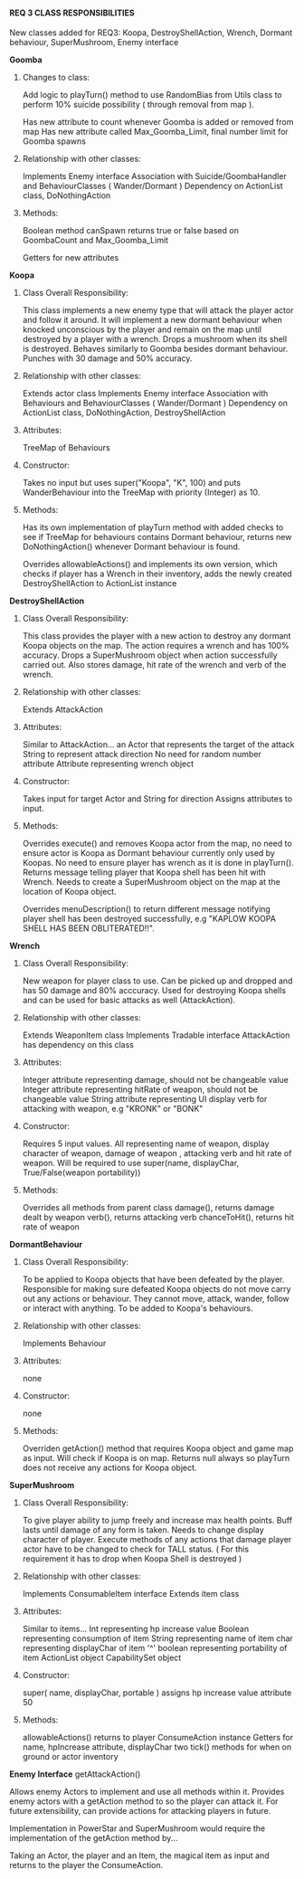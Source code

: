 #### REQ 3 CLASS RESPONSIBILITIES

New classes added for REQ3:
Koopa, DestroyShellAction, Wrench, Dormant behaviour, SuperMushroom, Enemy interface




**Goomba**
1. Changes to class:

    Add logic to playTurn() method to use RandomBias from Utils class to perform 10% suicide
    possibility ( through removal from map ).

    Has new attribute to count whenever Goomba is added or removed from map 
    Has new attribute called Max_Goomba_Limit, final number limit for Goomba spawns

2. Relationship with other classes:

    Implements Enemy interface
    Association with Suicide/GoombaHandler and BehaviourClasses ( Wander/Dormant )
    Dependency on ActionList class, DoNothingAction

3. Methods:

    Boolean method canSpawn returns true or false based on GoombaCount and Max_Goomba_Limit

    Getters for new attributes

**Koopa**
1. Class Overall Responsibility:

   This class implements a new enemy type that will attack the player actor and follow it around.
   It will implement a new dormant behaviour when knocked unconscious by the player and remain on
   the map until destroyed by a player with a wrench. Drops a mushroom when its shell is destroyed.
   Behaves similarly to Goomba besides dormant behaviour. Punches with 30 damage and 50% accuracy.

2. Relationship with other classes:

    Extends actor class
    Implements Enemy interface
    Association with Behaviours and BehaviourClasses ( Wander/Dormant )
    Dependency on ActionList class, DoNothingAction, DestroyShellAction

3. Attributes:

    TreeMap of Behaviours

4. Constructor:

    Takes no input but uses super("Koopa", "K", 100) and puts WanderBehaviour
    into the TreeMap with priority (Integer) as 10.

5. Methods:

    Has its own implementation of playTurn method with added checks to see if TreeMap for behaviours
    contains Dormant behaviour, returns new DoNothingAction() whenever Dormant behaviour is found.

    Overrides allowableActions() and implements its own version, which checks if player has
    a Wrench in their inventory, adds the newly created DestroyShellAction to ActionList instance


**DestroyShellAction**
1. Class Overall Responsibility:

    This class provides the player with a new action to destroy any dormant Koopa objects on the map.
    The action requires a wrench and has 100% accuracy. Drops a SuperMushroom object when action successfully
    carried out. Also stores damage, hit rate of the wrench and verb of the wrench.

2. Relationship with other classes:

    Extends AttackAction

3. Attributes:

    Similar to AttackAction...
    an Actor that represents the target of the attack
    String to represent attack direction
    No need for random number attribute
    Attribute representing wrench object

5. Constructor:

    Takes input for target Actor and String for direction
    Assigns attributes to input.

6. Methods:

    Overrides execute() and removes Koopa actor from the map, no need to ensure actor is Koopa as Dormant behaviour
    currently only used by Koopas. No need to ensure player has wrench as it is done in playTurn(). Returns message telling player that Koopa shell has been hit with Wrench.
    Needs to create a SuperMushroom object on the map at the location of Koopa object.

   Overrides menuDescription() to return different message notifying player shell has been destroyed successfully,
   e.g "KAPLOW KOOPA SHELL HAS BEEN OBLITERATED!!".



**Wrench**
1. Class Overall Responsibility:

   New weapon for player class to use. Can be picked up and dropped and has 50 damage and 80% acccuracy.
   Used for destroying Koopa shells and can be used for basic attacks as well (AttackAction).

3. Relationship with other classes:

   Extends WeaponItem class
   Implements Tradable interface
   AttackAction has dependency on this class

4. Attributes:

   Integer attribute representing damage, should not be changeable value
   Integer attribute representing hitRate of weapon, should not be changeable value
   String attribute representing UI display verb for attacking with weapon, e.g "KRONK" or "BONK"

5. Constructor:

   Requires 5 input values. All representing name of weapon, display character of weapon, damage of weapon
   , attacking verb and hit rate of weapon.
   Will be required to use super(name, displayChar, True/False(weapon portability))

6. Methods:

   Overrides all methods from parent class
   damage(), returns damage dealt by weapon
   verb(), returns attacking verb
   chanceToHit(), returns hit rate of weapon


**DormantBehaviour**
1. Class Overall Responsibility:

   To be applied to Koopa objects that have been defeated by the player. Responsible for making sure
   defeated Koopa objects do not move carry out any actions or behaviour. They cannot move, attack, wander,
   follow or interact with anything. To be added to Koopa's behaviours.

2. Relationship with other classes:

   Implements Behaviour

3. Attributes:

   none

4. Constructor:

   none

5. Methods:

   Overriden getAction() method that requires Koopa object and game map as input. Will check if Koopa is on map.
   Returns null always so playTurn does not receive any actions for Koopa object.


**SuperMushroom**
1. Class Overall Responsibility:

   To give player ability to jump freely and increase max health points.
   Buff lasts until damage of any form is taken. Needs to change display character
   of player. Execute methods of any actions that damage player actor have to be
   changed to check for TALL status. ( For this requirement it has to drop when Koopa Shell is destroyed )

2. Relationship with other classes:

   Implements ConsumableItem interface
   Extends item class

3. Attributes:

   Similar to items...
   Int representing hp increase value
   Boolean representing consumption of item
   String representing name of item
   char representing displayChar of item '^'
   boolean representing portability of item
   ActionList object
   CapabilitySet object

4. Constructor:

   super( name, displayChar, portable )
   assigns hp increase value attribute 50

5. Methods:

   allowableActions() returns to player ConsumeAction instance
   Getters for name, hpIncrease attribute, displayChar
   two tick() methods for when on ground or actor inventory

**Enemy Interface**
getAttackAction()

Allows enemy Actors to implement and use all methods within it.
Provides enemy actors with a getAction method to so the player can attack it. 
For future extensibility, can provide actions for attacking players in future.

Implementation in PowerStar and SuperMushroom would require the implementation of the getAction method by...

Taking an Actor, the player and an Item, the magical item as input and returns to the player
the ConsumeAction.




